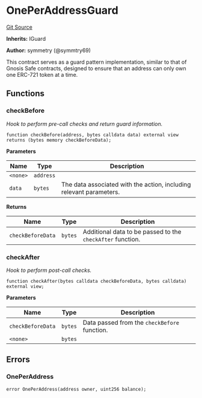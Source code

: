 # OnePerAddressGuard
[Git Source](https://github.com/0xStation/groupos/blob/a8023d340c65e0d686ded288134361dc4f500ad5/src/membership/guards/OnePerAddressGuard.sol)

**Inherits:**
IGuard

**Author:**
symmetry (@symmtry69)

This contract serves as a guard pattern implementation, similar to that of Gnosis Safe contracts,
designed to ensure that an address can only own one ERC-721 token at a time.


## Functions
### checkBefore

*Hook to perform pre-call checks and return guard information.*


```solidity
function checkBefore(address, bytes calldata data) external view returns (bytes memory checkBeforeData);
```
**Parameters**

|Name|Type|Description|
|----|----|-----------|
|`<none>`|`address`||
|`data`|`bytes`|The data associated with the action, including relevant parameters.|

**Returns**

|Name|Type|Description|
|----|----|-----------|
|`checkBeforeData`|`bytes`|Additional data to be passed to the `checkAfter` function.|


### checkAfter

*Hook to perform post-call checks.*


```solidity
function checkAfter(bytes calldata checkBeforeData, bytes calldata) external view;
```
**Parameters**

|Name|Type|Description|
|----|----|-----------|
|`checkBeforeData`|`bytes`|Data passed from the `checkBefore` function.|
|`<none>`|`bytes`||


## Errors
### OnePerAddress

```solidity
error OnePerAddress(address owner, uint256 balance);
```

